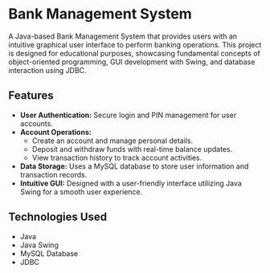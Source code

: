 # Bank Management System

A Java-based Bank Management System that provides users with an intuitive graphical user interface to perform banking operations. This project is designed for educational purposes, showcasing fundamental concepts of object-oriented programming, GUI development with Swing, and database interaction using JDBC.

## Features

- **User Authentication:** Secure login and PIN management for user accounts.
- **Account Operations:** 
  - Create an account and manage personal details.
  - Deposit and withdraw funds with real-time balance updates.
  - View transaction history to track account activities.
- **Data Storage:** Uses a MySQL database to store user information and transaction records.
- **Intuitive GUI:** Designed with a user-friendly interface utilizing Java Swing for a smooth user experience.

## Technologies Used

- Java
- Java Swing
- MySQL Database
- JDBC
